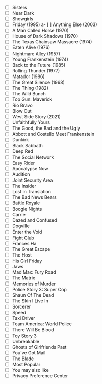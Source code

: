 - [ ] Sisters
- [ ] Near Dark
- [ ] Showgirls
- [ ] Friday (1995)
a- [ ] Anything Else (2003)
- [ ] A Man Called Horse (1970)
- [ ] House of Dark Shadows (1970)
- [ ] The Texas Chainsaw Massacre (1974)
- [ ] Eaten Alive (1976)
- [ ] Nightmare Alley (1957)
- [ ] Young Frankenstein (1974)
- [ ] Back to the Future (1985)
- [ ] Rolling Thunder (1977)
- [ ] Matador (1986)
- [ ] The Great Silence (1968)
- [ ] The Thing (1982)
- [ ] The Wild Bunch
- [ ] Top Gun: Maverick
- [ ] Rio Bravo
- [ ] Blow Out
- [ ] West Side Story (2021)
- [ ] Unfaithfully Yours
- [ ] The Good, the Bad and the Ugly
- [ ] Abbott and Costello Meet Frankenstein
- [ ] Dunkirk
- [ ] Black Sabbath
- [ ] Deep Red
- [ ] The Social Network
- [ ] Easy Rider
- [ ] Apocalypse Now
- [ ] Audition
- [ ] Joint Security Area
- [ ] The Insider
- [ ] Lost in Translation
- [ ] The Bad News Bears
- [ ] Battle Royale
- [ ] Boogie Nights
- [ ] Carrie
- [ ] Dazed and Confused
- [ ] Dogville
- [ ] Enter the Void
- [ ] Fight Club
- [ ] Frances Ha
- [ ] The Great Escape
- [ ] The Host
- [ ] His Girl Friday
- [ ] Jaws
- [ ] Mad Max: Fury Road
- [ ] The Matrix
- [ ] Memories of Murder
- [ ] Police Story 3: Super Cop
- [ ] Shaun Of The Dead
- [ ] The Skin I Live In
- [ ] Sorcerer
- [ ] Speed
- [ ] Taxi Driver
- [ ] Team America: World Police
- [ ] There Will Be Blood
- [ ] Toy Story 3
- [ ] Unbreakable
- [ ] Ghosts of Girlfriends Past
- [ ] You've Got Mail
- [ ] The Blade
- [ ] Most Popular
- [ ] You may also like
- [ ] Privacy Preference Center

